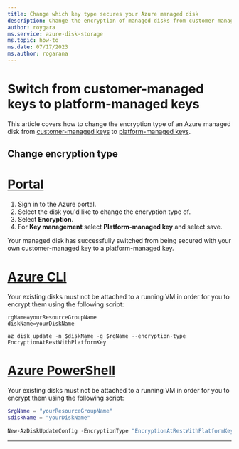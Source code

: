 ```yaml
---
title: Change which key type secures your Azure managed disk
description: Change the encryption of managed disks from customer-managed keys to platform-managed keys | Azure portal, Azure CLI, or Azure PowerShell module.
author: roygara
ms.service: azure-disk-storage
ms.topic: how-to
ms.date: 07/17/2023
ms.author: rogarana
---
```


# Switch from customer-managed keys to platform-managed keys

This article covers how to change the encryption type of an Azure managed disk from [customer-managed keys](disk-encryption.md#customer-managed-keys) to [platform-managed keys](disk-encryption.md#platform-managed-keys).

## Change encryption type

# [Portal](#tab/azure-portal)

1. Sign in to the Azure portal.
1. Select the disk you'd like to change the encryption type of.
1. Select **Encryption**.
1. For **Key management** select **Platform-managed key** and select save.

Your managed disk has successfully switched from being secured with your own customer-managed key to a platform-managed key.

# [Azure CLI](#tab/azure-cli)

Your existing disks must not be attached to a running VM in order for you to encrypt them using the following script:

```azurecli
rgName=yourResourceGroupName
diskName=yourDiskName
 
az disk update -n $diskName -g $rgName --encryption-type EncryptionAtRestWithPlatformKey
```

# [Azure PowerShell](#tab/azure-powershell)

Your existing disks must not be attached to a running VM in order for you to encrypt them using the following script:

```PowerShell
$rgName = "yourResourceGroupName"
$diskName = "yourDiskName"
 
New-AzDiskUpdateConfig -EncryptionType "EncryptionAtRestWithPlatformKey" | Update-AzDisk -ResourceGroupName $rgName -DiskName $diskName
```
---